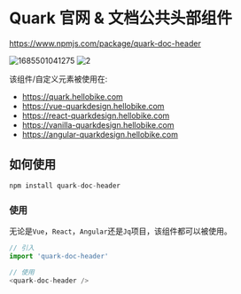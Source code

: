 # Quark 官网 & 文档公共头部组件

https://www.npmjs.com/package/quark-doc-header

![1685501041275](https://github.com/hellof2e/quark-doc-header/assets/14307551/1c48d6ec-913d-485a-971c-aa071327e151)
![2](https://github.com/hellof2e/quark-doc-header/assets/14307551/c1da40c5-53a0-4620-90f7-83def24b7167)

该组件/自定义元素被使用在:

- https://quark.hellobike.com
- https://vue-quarkdesign.hellobike.com
- https://react-quarkdesign.hellobike.com
- https://vanilla-quarkdesign.hellobike.com
- https://angular-quarkdesign.hellobike.com

## 如何使用

```js
npm install quark-doc-header
```


### 使用

无论是`Vue`，`React`，`Angular`还是`Jq`项目，该组件都可以被使用。

```js
// 引入
import 'quark-doc-header'

// 使用
<quark-doc-header />
```
